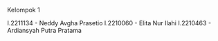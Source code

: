 Kelompok 1

I.2211134 - Neddy Avgha Prasetio
I.2210060 - Elita Nur Ilahi
I.2210463 - Ardiansyah Putra Pratama
